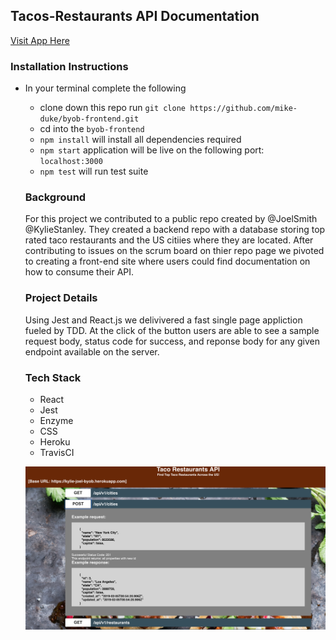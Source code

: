 ## Tacos-Restaurants API Documentation 

[Visit App Here](https://tacos-restaurants-api-frontend.herokuapp.com/)

### Installation Instructions
- In your terminal complete the following
  - clone down this repo run `git clone https://github.com/mike-duke/byob-frontend.git`
  - cd into the `byob-frontend`
  - `npm install` will install all dependencies required
  - `npm start` application will be live on the following port: `localhost:3000`
  - `npm test` will run test suite

  ### Background 
  For this project we contributed to a public repo created by @JoelSmith @KylieStanley. They created a backend repo with a database storing top rated taco restaurants and the US citiies where they are located. After contributing to issues on the scrum board on thier repo page we pivoted to creating a front-end site where users could find documentation on how to consume their API. 

  ### Project Details
  Using Jest and React.js we delivivered a fast single page appliction fueled by TDD. At the click of the button users are able to see a sample request body, status code for success, and reponse body for any given endpoint available on the server. 

  ### Tech Stack 
  - React
  - Jest
  - Enzyme
  - CSS
  - Heroku
  - TravisCI

  ![application](src/images/app.png)
  





